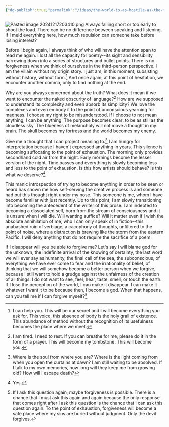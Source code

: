 ```yaml
---
{"dg-publish":true,"permalink":"/ideas/the-world-is-as-hostile-as-the-morning/","noteIcon":"2","created":"2024-09-22T06:59:18.146+08:00","updated":"2024-12-17T21:08:55.659+08:00"}
---
```


![Pasted image 20241217203410.png](/img/user/_attachments/Pasted%20image%2020241217203410.png)
Always falling short or too early to shoot the load. There can be no difference between speaking and listening. If I meld everything here, how much repulsion can someone take before losing interest?

Before I begin again, I always think of who will have the attention span to read me again. I lost all the capacity for poetry--its sight and sensibility narrowing down into a series of structures and bullet points. There is no forgiveness when we think of ourselves in the third-person perspective. I am the villain without my origin story. I just am, in this moment, subsisting without history, without form.[^1] And once again, at this point of hesitation, we encounter another comma, only to find nothing at the end. 

Why are you always concerned about the truth? What does it mean if we want to encounter the naked obscurity of language?[^2] How are we supposed to understand its complexity and even absorb its simplicity? We love the complexes and even embody it to the point of unconscious yearning for madness. I choose my right to be misunderstood. If I choose to not mean anything, I can be anything. The purpose becomes clear: to be as still as the cloudless sky. The blueness of melancholy will not move a thought in my brain. The skull becomes my fortress and the world becomes my enemy.

Give me a thought that I can project meaning to.[^3] I am hungry for interpretation because I haven't expressed anything in years. This silence is becoming suffocating to the point of exhaustion. The morning only provides secondhand cold air from the night. Early mornings become the lesser version of the night. Time passes and everything is slowly becoming less and less to the point of exhaustion. Is this how artists should behave? Is this what we deserve?[^4] 

This manic introspection of trying to become anything in order to be seen or heard has shown me how self-serving the creative process is and someone had put this thought right under my nose. This someone is me, whom I have become familiar with just recently. Up to this point, I am slowly transitioning into becoming the antecedent of the writer of this prose. I am indebted to becoming a dissociated self, born from the stream of consciousness and it is unsure when I will die. Will wanting suffice? Will it matter even if I wish the absolute annihilation of me, who I can only speak of in fiction--this unabashed ruin of verbiage, a cacophony of thoughts, unfiltered to the point of noise, where a distraction is brewing like the storm from the eastern Pacific. I will deny anything that do not require the sacrifice of a poem.

If I disappear will you be able to forgive me? Let's say I will blame god for the unknown, the indefinite arrival of the knowing of certainty, the last word we will ever say as humanity, the final call of the sea, the subconscious, of everything we have ever come to fear and the irrationality of belief, of thinking that we will somehow become a better person when we forgive, because I still want to hold a grudge against the unfairness of the creation of all things. I do not want to see, feel, hear, taste, smell, or touch the earth. If I lose the perception of the world, I can make it disappear. I can make it whatever I want it to be because then, I become a god. When that happens, can you tell me if I can forgive myself?[^5]

[^1]: I can help you. This will be our secret and I will become everything you ask for. This voice, this absence of body is the holy grail of existence. This abundance of method without the recognition of its usefulness becomes the place where we meet.
[^2]: I am tired. I need to rest. If you can breathe for me, please do it in the form of a prayer. This will become my tombstone. This will become you.
[^3]: Where is the soul from where you are? Where is the light coming from when you open the curtains at dawn? I am still waiting to be absolved. If I talk to my own memories, how long will they keep me from growing old? How will I escape death?
[^4]: Yes.
[^5]: If I ask this question again, maybe forgiveness is possible. There is a chance that I must ask this again and again because the only response that comes right after I ask this question is the chance that I can ask this question again. To the point of exhaustion, forgiveness will become a safe place where my sins are buried without judgment. Only the devil forgives.
